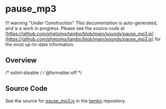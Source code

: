 # pause_mp3

!!! warning "Under Construction"
    This documentation is auto-generated, and is a work in progress. Please see the source code at
    [https://github.com/phetsims/tambo/blob/main/sounds/pause_mp3.js](https://github.com/phetsims/tambo/blob/main/sounds/pause_mp3.js) for the most up-to-date information.

## Overview

/* eslint-disable */
/* @formatter:off */



## Source Code

See the source for [pause_mp3.js](https://github.com/phetsims/tambo/blob/main/sounds/pause_mp3.js) in the [tambo](https://github.com/phetsims/tambo) repository.
